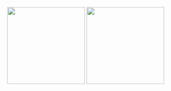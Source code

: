 <div>
   <img height="180em" src="https://github-readme-stats.vercel.app/api?username=steuf0&show_icons=true&theme=tokyonight"/>
 <img height="180em" src="https://github-readme-stats.vercel.app/api/top-langs/?username=steuf0&layout=compact&theme=tokyonight"/>
  </div>

<!--
**steuf0/steuf0** is a ✨ _special_ ✨ repository because its `README.md` (this file) appears on your GitHub profile.

Here are some ideas to get you started:

- 🔭 I’m currently working on ...
- 🌱 I’m currently learning ...
- 👯 I’m looking to collaborate on ...
- 🤔 I’m looking for help with ...
- 💬 Ask me about ...
- 📫 How to reach me: ...
- 😄 Pronouns: ...
- ⚡ Fun fact: ...
-->
